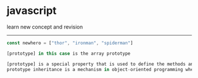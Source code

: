 # javascript
learn new concept and revision

***** 
```` javascript
const newhero = ["thor", "ironman", "spiderman"]

[prototype] in this case is the array prototype

[prototype] is a special property that is used to define the methods and properties that are available on all arrays.
prototype inheritance is a mechanism in object-oriented programming where a child object inherits the properties and methods of its parent object.

````



